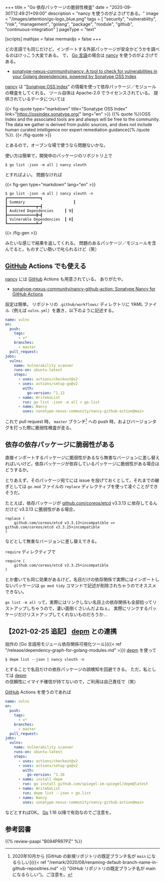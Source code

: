 +++
title = "Go 依存パッケージの脆弱性検査"
date =  "2020-09-30T12:49:21+09:00"
description = "nancy を使うのがよさげである。"
image = "/images/attention/go-logo_blue.png"
tags = [ "security", "vulnerability", "risk", "management", "golang", "package", "module", "github", "continuous-integration" ]
pageType = "text"

[scripts]
  mathjax = false
  mermaidjs = false
+++

どの言語でも同じだけど，インポートする外部パッケージが安全かどうかを調べるのはけっこう大変である。
で， [Go 言語][Go]の場合は [nancy] を使うのがよさげである。

- [sonatype-nexus-community/nancy: A tool to check for vulnerabilities in your Golang dependencies, powered by Sonatype OSS Index](https://github.com/sonatype-nexus-community/nancy)

[nancy] は “[Sonatype OSS Index]” の情報を使って依存パッケージ／モジュールの検査をしてくれる。
ツール自体は Apache-2.0 でライセンスされている。
提供されているデータについては

{{< fig-quote type="markdown" title="Sonatype OSS Index" link="https://ossindex.sonatype.org/" lang="en" >}}
{{% quote %}}OSS Index and the associated tools are and always will be free to the community. The data we gather is derived from public sources, and does not include human curated intelligence nor expert remediation guidance{{% /quote %}}.
{{< /fig-quote >}}

とあるので，オープンな場で使うなら問題ないかな。

使い方は簡単で，開発中のパッケージのリポジトリ上で

```text
$ go list -json -m all | nancy sleuth
```

とすればよい。
問題なければ

{{< fig-gen type="markdown" lang="en" >}}
```text
$ go list -json -m all | nancy sleuth -n
┏━━━━━━━━━━━━━━━┓
┃ Summary                      ┃
┣━━━━━━━━━━━━━┳━┫
┃ Audited Dependencies     ┃ 9┃
┣━━━━━━━━━━━━━╋━┫
┃ Vulnerable Dependencies  ┃ 0┃
┗━━━━━━━━━━━━━┻━┛
```
{{< /fig-gen >}}

みたいな感じで結果を返してくれる。
問題のあるパッケージ／モジュールを含んでると，ものすごい勢いで叱られるけど（笑）

## [GitHub] Actions でも使える

[nancy] には [GitHub] Actions も用意されている。
ありがたや。

- [sonatype-nexus-community/nancy-github-action: Sonatype Nancy for GitHub Actions](https://github.com/sonatype-nexus-community/nancy-github-action)

設定は簡単。
リポジトリの `.github/workflows/` ディレクトリに YAML ファイル（例えば `vulns.yml`）を置き，以下のように記述する。

```yaml
name: vulns
on:
  push:
    tags:
      - v*
    branches:
      - master
  pull_request:
jobs:
  vulns:
    name: Vulnerability scanner
    runs-on: ubuntu-latest
    steps:
      - uses: actions/checkout@v2
      - uses: actions/setup-go@v2
        with:
          go-version: ^1.13
      - name: WriteGoList
        run: go list -json -m all > go.list
      - name: Nancy
        uses: sonatype-nexus-community/nancy-github-action@main
```

これで pull request 時， `master` ブランチ[^br1] への push 時，およびバージョンタグを打った際に脆弱性検査が走る。

[^br1]: 2020年10月から [GitHub の新規リポジトリの既定ブランチ名が `main` になるらしい]({{< ref "/remark/2020/08/renaming-default-branch-name-in-github-repositries.md" >}} "GitHub リポジトリの既定ブランチ名が main になるらしい")。ご注意を。

## 依存の依存パッケージに脆弱性がある

直接インポートするパッケージに脆弱性があるなら無害なバージョンに差し替えればいいけど，依存パッケージが依存しているパッケージに脆弱性がある場合はどうするか。

とりあえず，そのパッケージ宛てには issue を投げておくとして，それまでの継ぎとしては `go.mod` ファイルの `replace` ディレクティブを使って凌ぐことができそうだ。

たとえば，依存パッケージが [github.com/coreos/etcd] v3.3.13 に依存してるんだけど v3.3.13 に脆弱性がある場合，

```text
replace (
	github.com/coreos/etcd v3.3.13+incompatible => github.com/coreos/etcd v3.3.25+incompatible
)
```

などとして無害なバージョンに差し替えできる。

`require` ディレクティブで

```text
require (
	github.com/coreos/etcd v3.3.25+incompatible
)
```

とか書いても同じ効果があるけど，名目だけの依存関係で実際にはインポートしないパッケージは `go mod tidy` コマンドで記述が削除されちゃうのでオススメできない。

`go list -m all` って，実際にはリンクしない名目上の依存関係も全部拾ってリストアップしちゃうので，凄い面倒くさいんだよねぇ。
実際にリンクするパッケージだけリストアップしてくれないものだろうか...

## 【2021-02-25 追記】 [depm] との連携

拙作の [Go 言語用モジュール依存関係可視化ツール]({{< ref "/release/dependency-graph-for-golang-modules.md" >}}) [depm] を使って

```text
$ depm list --json | nancy sleuth -n
```

とすることで名目だけの依存パッケージの誤検知を回避できる。
ただ，私としては [depm] の信頼性にイマイチ確信が持てないので，ご利用は自己責任で（笑）

[GitHub] Actions を使うのであれば

```yaml {hl_lines=[18,19,21]}
name: vulns
on:
  push:
    tags:
      - v*
    branches:
      - master
  pull_request:
jobs:
  vulns:
    name: Vulnerability scanner
    runs-on: ubuntu-latest
    steps:
      - uses: actions/checkout@v2
      - uses: actions/setup-go@v2
        with:
          go-version: ^1.16
      - name: install depm
        run: go install github.com/spiegel-im-spiegel/depm@latest
      - name: WriteGoList
        run: depm list --json > go.list
      - name: Nancy
        uses: sonatype-nexus-community/nancy-github-action@main
```
などとすればOK。
[Go] 1.16 以降で有効なのでご注意を。

[Go]: https://golang.org/ "The Go Programming Language"
[nancy]: https://github.com/sonatype-nexus-community/nancy "sonatype-nexus-community/nancy: A tool to check for vulnerabilities in your Golang dependencies, powered by Sonatype OSS Index"
[Sonatype OSS Index]: https://ossindex.sonatype.org/
[GitHub]: https://github.com/
[github.com/coreos/etcd]: https://github.com/etcd-io/etcd "etcd-io/etcd: Distributed reliable key-value store for the most critical data of a distributed system"
[depm]: https://github.com/spiegel-im-spiegel/depm "spiegel-im-spiegel/depm: Visualize depndency packages and modules"

## 参考図書

{{% review-paapi "B094PRR7PZ" %}} <!-- プログラミング言語Go -->
